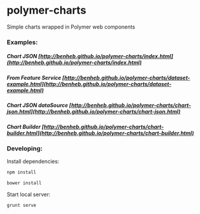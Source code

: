 polymer-charts
==============

Simple charts wrapped in Polymer web components

### Examples:

##### Chart JSON [http://benheb.github.io/polymer-charts/index.html](http://benheb.github.io/polymer-charts/index.html)

##### From Feature Service [http://benheb.github.io/polymer-charts/dataset-example.html](http://benheb.github.io/polymer-charts/dataset-example.html)

##### Chart JSON dataSource [http://benheb.github.io/polymer-charts/chart-json.html](http://benheb.github.io/polymer-charts/chart-json.html)

##### Chart Builder [http://benheb.github.io/polymer-charts/chart-builder.html](http://benheb.github.io/polymer-charts/chart-builder.html)

### Developing:

Install dependencies:

```bash
npm install
```

```bash
bower install
```

Start local server:

```bash
grunt serve
```


